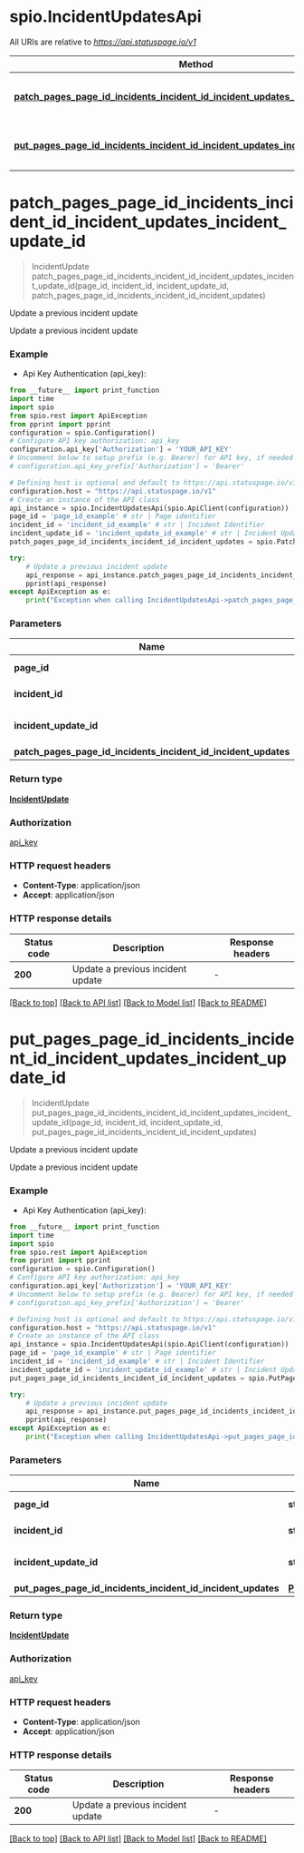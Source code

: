 # spio.IncidentUpdatesApi

All URIs are relative to *https://api.statuspage.io/v1*

Method | HTTP request | Description
------------- | ------------- | -------------
[**patch_pages_page_id_incidents_incident_id_incident_updates_incident_update_id**](IncidentUpdatesApi.md#patch_pages_page_id_incidents_incident_id_incident_updates_incident_update_id) | **PATCH** /pages/{page_id}/incidents/{incident_id}/incident_updates/{incident_update_id} | Update a previous incident update
[**put_pages_page_id_incidents_incident_id_incident_updates_incident_update_id**](IncidentUpdatesApi.md#put_pages_page_id_incidents_incident_id_incident_updates_incident_update_id) | **PUT** /pages/{page_id}/incidents/{incident_id}/incident_updates/{incident_update_id} | Update a previous incident update


# **patch_pages_page_id_incidents_incident_id_incident_updates_incident_update_id**
> IncidentUpdate patch_pages_page_id_incidents_incident_id_incident_updates_incident_update_id(page_id, incident_id, incident_update_id, patch_pages_page_id_incidents_incident_id_incident_updates)

Update a previous incident update

Update a previous incident update

### Example

* Api Key Authentication (api_key):
```python
from __future__ import print_function
import time
import spio
from spio.rest import ApiException
from pprint import pprint
configuration = spio.Configuration()
# Configure API key authorization: api_key
configuration.api_key['Authorization'] = 'YOUR_API_KEY'
# Uncomment below to setup prefix (e.g. Bearer) for API key, if needed
# configuration.api_key_prefix['Authorization'] = 'Bearer'

# Defining host is optional and default to https://api.statuspage.io/v1
configuration.host = "https://api.statuspage.io/v1"
# Create an instance of the API class
api_instance = spio.IncidentUpdatesApi(spio.ApiClient(configuration))
page_id = 'page_id_example' # str | Page identifier
incident_id = 'incident_id_example' # str | Incident Identifier
incident_update_id = 'incident_update_id_example' # str | Incident Update Identifier
patch_pages_page_id_incidents_incident_id_incident_updates = spio.PatchPagesPageIdIncidentsIncidentIdIncidentUpdates() # PatchPagesPageIdIncidentsIncidentIdIncidentUpdates | 

try:
    # Update a previous incident update
    api_response = api_instance.patch_pages_page_id_incidents_incident_id_incident_updates_incident_update_id(page_id, incident_id, incident_update_id, patch_pages_page_id_incidents_incident_id_incident_updates)
    pprint(api_response)
except ApiException as e:
    print("Exception when calling IncidentUpdatesApi->patch_pages_page_id_incidents_incident_id_incident_updates_incident_update_id: %s\n" % e)
```

### Parameters

Name | Type | Description  | Notes
------------- | ------------- | ------------- | -------------
 **page_id** | **str**| Page identifier | 
 **incident_id** | **str**| Incident Identifier | 
 **incident_update_id** | **str**| Incident Update Identifier | 
 **patch_pages_page_id_incidents_incident_id_incident_updates** | [**PatchPagesPageIdIncidentsIncidentIdIncidentUpdates**](PatchPagesPageIdIncidentsIncidentIdIncidentUpdates.md)|  | 

### Return type

[**IncidentUpdate**](IncidentUpdate.md)

### Authorization

[api_key](../README.md#api_key)

### HTTP request headers

 - **Content-Type**: application/json
 - **Accept**: application/json

### HTTP response details
| Status code | Description | Response headers |
|-------------|-------------|------------------|
**200** | Update a previous incident update |  -  |

[[Back to top]](#) [[Back to API list]](../README.md#documentation-for-api-endpoints) [[Back to Model list]](../README.md#documentation-for-models) [[Back to README]](../README.md)

# **put_pages_page_id_incidents_incident_id_incident_updates_incident_update_id**
> IncidentUpdate put_pages_page_id_incidents_incident_id_incident_updates_incident_update_id(page_id, incident_id, incident_update_id, put_pages_page_id_incidents_incident_id_incident_updates)

Update a previous incident update

Update a previous incident update

### Example

* Api Key Authentication (api_key):
```python
from __future__ import print_function
import time
import spio
from spio.rest import ApiException
from pprint import pprint
configuration = spio.Configuration()
# Configure API key authorization: api_key
configuration.api_key['Authorization'] = 'YOUR_API_KEY'
# Uncomment below to setup prefix (e.g. Bearer) for API key, if needed
# configuration.api_key_prefix['Authorization'] = 'Bearer'

# Defining host is optional and default to https://api.statuspage.io/v1
configuration.host = "https://api.statuspage.io/v1"
# Create an instance of the API class
api_instance = spio.IncidentUpdatesApi(spio.ApiClient(configuration))
page_id = 'page_id_example' # str | Page identifier
incident_id = 'incident_id_example' # str | Incident Identifier
incident_update_id = 'incident_update_id_example' # str | Incident Update Identifier
put_pages_page_id_incidents_incident_id_incident_updates = spio.PutPagesPageIdIncidentsIncidentIdIncidentUpdates() # PutPagesPageIdIncidentsIncidentIdIncidentUpdates | 

try:
    # Update a previous incident update
    api_response = api_instance.put_pages_page_id_incidents_incident_id_incident_updates_incident_update_id(page_id, incident_id, incident_update_id, put_pages_page_id_incidents_incident_id_incident_updates)
    pprint(api_response)
except ApiException as e:
    print("Exception when calling IncidentUpdatesApi->put_pages_page_id_incidents_incident_id_incident_updates_incident_update_id: %s\n" % e)
```

### Parameters

Name | Type | Description  | Notes
------------- | ------------- | ------------- | -------------
 **page_id** | **str**| Page identifier | 
 **incident_id** | **str**| Incident Identifier | 
 **incident_update_id** | **str**| Incident Update Identifier | 
 **put_pages_page_id_incidents_incident_id_incident_updates** | [**PutPagesPageIdIncidentsIncidentIdIncidentUpdates**](PutPagesPageIdIncidentsIncidentIdIncidentUpdates.md)|  | 

### Return type

[**IncidentUpdate**](IncidentUpdate.md)

### Authorization

[api_key](../README.md#api_key)

### HTTP request headers

 - **Content-Type**: application/json
 - **Accept**: application/json

### HTTP response details
| Status code | Description | Response headers |
|-------------|-------------|------------------|
**200** | Update a previous incident update |  -  |

[[Back to top]](#) [[Back to API list]](../README.md#documentation-for-api-endpoints) [[Back to Model list]](../README.md#documentation-for-models) [[Back to README]](../README.md)

